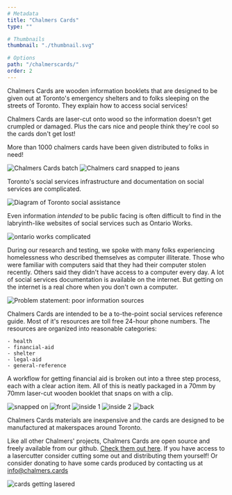 ```yaml
---
# Metadata
title: "Chalmers Cards"
type: ""

# Thumbnails
thumbnail: "./thumbnail.svg"

# Options
path: "/chalmerscards/"
order: 2
---
```


<article role="article">

Chalmers Cards are wooden information booklets that are designed to be given out at Toronto's emergency shelters and to folks sleeping on the streets of Toronto. They explain how to access social services!

Chalmers Cards are laser-cut onto wood so the information doesn't get crumpled or damaged. Plus the cars nice and people think they're cool so the cards don't get lost!

More than 1000 chalmers cards have been given distributed to folks in need!

</article>

![Chalmers Cards batch](images/tastyBatch.jpg)
![Chalmers card snapped to jeans](images/snappedToJeans.jpg)

<article role="article">

Toronto's social services infrastructure and documentation on social services are complicated. 

</article>

![Diagram of Toronto social assistance](images/torontoInfrastructure.png)

<article role="article">

Even information *intended* to be public facing is often difficult to find in the labryinth-like websites of social services such as Ontario Works. 

</article>

![ontario works complicated](images/ow_complicated_website.png)

<article role="article">

During our research and testing, we spoke with many folks experiencing homelessness who described themselves as computer illiterate. Those who were familiar with computers said that they had their computer stolen recently. Others said they didn't have access to a computer every day. A lot of social services documentation is available on the internet. But getting on the internet is a real chore when you don't own a computer.

</article>

![Problem statement: poor information sources](images/poorInformation.png)

<article role="article">

Chalmers Cards are intended to be a to-the-point social services reference guide. Most of it's resources are toll free 24-hour phone numbers. The resources are organized into reasonable categories: 

    - health
    - financial-aid
    - shelter
    - legal-aid 
    - general-reference

</article>
<article role="article">

A workflow for getting financial aid is broken out into a three step process, each with a clear action item. All of this is neatly packaged in a 70mm by 70mm laser-cut wooden booklet that snaps on with a clip.

</article>

![snapped on](images/snapped_on.jpg)
![front](images/front.jpg)
![inside 1](images/inside_1.jpg)
![inside 2](images/inside_2.jpg)
![back](images/back.jpg)

<article role="article">

Chalmers Cards materials are inexpensive and the cards are designed to be manufactured at makerspaces around Toronto.

Like all other Chalmers' projects, Chalmers Cards are open source and freely available from our github. [Check them out here](https://www.github.com/misterchalmers/chalmers-cards). If you have access to a lasercutter consider cutting some out and distributing them yourself! Or consider donating to have some cards produced by contacting us at <a href="mailto:info@chalmer.cards">info@chalmers.cards </a>

</article>

![cards getting lasered](https://media.giphy.com/media/KBOssYl3FtlPt3nayX/giphy.gif)
